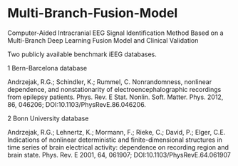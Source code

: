 # Multi-Branch-Fusion-Model
Computer-Aided Intracranial EEG Signal Identification Method Based on a Multi-Branch Deep Learning Fusion Model and Clinical Validation


Two publicly available benchmark iEEG databases.


1 Bern-Barcelona database

Andrzejak, R.G.; Schindler, K.; Rummel, C. Nonrandomness, nonlinear dependence, and nonstationarity of electroencephalographic recordings from epilepsy patients. Phys. Rev. E Stat. Nonlin. Soft. Matter. Phys. 2012, 86, 046206; DOI:10.1103/PhysRevE.86.046206.


2 Bonn University database

Andrzejak, R.G.; Lehnertz, K.; Mormann, F.; Rieke, C.; David, P.; Elger, C.E. Indications of nonlinear deterministic and finite-dimensional structures in time series of brain electrical activity: dependence on recording region and brain state. Phys. Rev. E 2001, 64, 061907; DOI:10.1103/PhysRevE.64.061907
